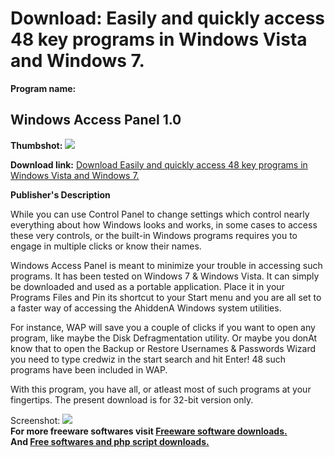 # Download: Easily and quickly access 48 key programs in Windows Vista and Windows 7.

**Program name:**

## Windows Access Panel 1.0

  
**Thumbshot:** ![](http://www.freewarefiles.com/screenshot/winaccesspanel_md.jpg)   
  
**Download link:** [Download Easily and quickly access 48 key programs in Windows Vista and Windows 7.](http://freesoftwares.boysofts.com/Windows-Access-Panel_program_52763.html)  
  


**Publisher's Description**  
  


While you can use Control Panel to change settings which control nearly everything about how Windows looks and works, in some cases to access these very controls, or the built-in Windows programs requires you to engage in multiple clicks or know their names. 

Windows Access Panel is meant to minimize your trouble in accessing such programs. It has been tested on Windows 7 & Windows Vista. It can simply be downloaded and used as a portable application. Place it in your Programs Files and Pin its shortcut to your Start menu and you are all set to a faster way of accessing the AhiddenA Windows system utilities.

For instance, WAP will save you a couple of clicks if you want to open any program, like maybe the Disk Defragmentation utility. Or maybe you donAt know that to open the Backup or Restore Usernames & Passwords Wizard you need to type credwiz in the start search and hit Enter! 48 such programs have been included in WAP.

With this program, you have all, or atleast most of such programs at your fingertips. The present download is for 32-bit version only.

  
  
Screenshot: ![](http://www.freewarefiles.com/screenshot/winaccesspanel.jpg)   
**For more freeware softwares visit [Freeware software downloads.](http://freesoftwares.boysofts.com/)**   
**And [Free softwares and php script downloads.](http://www.boysofts.com/)**
